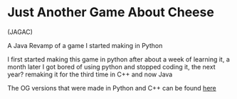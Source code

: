 # Just Another Game About Cheese
(JAGAC)


A Java Revamp of a game I started making in Python

I first started making this game in python after about a week of learning it, a month later I got bored of using python and stopped coding it,
the next year? remaking it for the third time in C++ and now Java

The OG versions that were made in Python and C++ can be found [here](https://github.com/MASTRIO/JAGAC)
